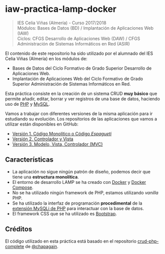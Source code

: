 # iaw-practica-lamp-docker

>IES Celia Viñas (Almería) - Curso 2017/2018  
>Módulos: Bases de Datos (BD) / Implantación de Aplicaciones Web (IAW)  
>Ciclos: CFGS Desarrollo de Aplicaciones Web (DAW) / CFGS Administración de Sistemas Informáticos en Red (ASIR)  

El contenido de este repositorio ha sido utilizado por el alumnado del IES Celia Viñas (Almería) en los módulos de:

- Bases de Datos del Ciclo Formativo de Grado Superior Desarrollo de Aplicaciones Web.
- Implantación de Aplicaciones Web del Ciclo Formativo de Grado Superior Administración de Sistemas Informáticos en Red.

Esta práctica consiste en la creación de un sistema CRUD **muy básico** que permite añadir, editar, borrar y ver registros de una base de datos, haciendo uso de [PHP][1] y [MySQL][2].

Vamos a trabajar con diferentes versiones de la misma aplicación para ir estudiando su evolución. Los repositorios de las aplicaciones que vamos a utilizar están disponibles en GitHub:

- [Versión 1. Código Monolítico o Código _Espagueti_][9]
- [Versión 2. Controlador y Vista][10]
- [Versión 3. Modelo, Vista, Controlador (MVC)][11]

## Características

- La aplicación no sigue ningún patrón de diseño, podemos decir que tiene una **estructura monolítica**.
- El entorno de desarrollo LAMP se ha creado con [Docker][3] y [Docker Compose][4].
- No se ha utilizado ningún framework de PHP, estamos utilizando _vanilla_ PHP.
- Se ha utilizado la interfaz de programación **procedimental** de la  [extensión MySQLi de PHP][5] para interactuar con la base de datos.
- El framework CSS que se ha utilizado es [Bootstrap][6].

## Créditos

El código utilizado en esta práctica está basado en el repositorio [crud-php-complete][7] de [@chapagain][8].

[1]: http://www.php.net
[2]: https://www.mysql.com
[3]: https://www.docker.com
[4]: https://docs.docker.com/compose/
[5]: https://www.php.net/manual/es/book.mysqli.php
[6]: https://getbootstrap.com/docs/5.2/getting-started/introduction/
[7]: https://github.com/chapagain/crud-php-complete
[8]: https://github.com/chapagain
[9]: https://github.com/josejuansanchez/iaw-practica-lamp-docker
[10]: https://github.com/josejuansanchez/iaw-practica-lamp-login-docker/
[11]: https://github.com/josejuansanchez/iaw-practica-lamp-mvc-docker